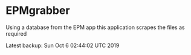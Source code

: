 # EPMgrabber
Using a database from the EPM app this application scrapes the files as required


Latest backup: Sun Oct 6 02:44:02 UTC 2019
